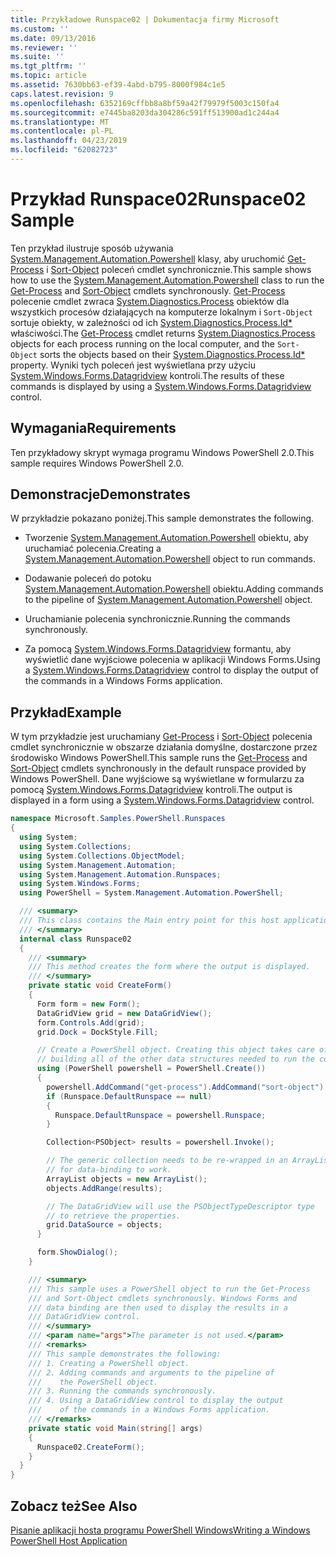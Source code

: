 ```yaml
---
title: Przykładowe Runspace02 | Dokumentacja firmy Microsoft
ms.custom: ''
ms.date: 09/13/2016
ms.reviewer: ''
ms.suite: ''
ms.tgt_pltfrm: ''
ms.topic: article
ms.assetid: 7630bb63-ef39-4abd-b795-8000f984c1e5
caps.latest.revision: 9
ms.openlocfilehash: 6352169cffbb8a8bf59a42f79979f5003c150fa4
ms.sourcegitcommit: e7445ba8203da304286c591ff513900ad1c244a4
ms.translationtype: MT
ms.contentlocale: pl-PL
ms.lasthandoff: 04/23/2019
ms.locfileid: "62082723"
---
```

# <a name="runspace02-sample"></a><span data-ttu-id="bcbb2-102">Przykład Runspace02</span><span class="sxs-lookup"><span data-stu-id="bcbb2-102">Runspace02 Sample</span></span>

<span data-ttu-id="bcbb2-103">Ten przykład ilustruje sposób używania [System.Management.Automation.Powershell](/dotnet/api/system.management.automation.powershell) klasy, aby uruchomić [Get-Process](/powershell/module/Microsoft.PowerShell.Management/Get-Process) i [Sort-Object](/powershell/module/Microsoft.PowerShell.Utility/Sort-Object) poleceń cmdlet synchronicznie.</span><span class="sxs-lookup"><span data-stu-id="bcbb2-103">This sample shows how to use the [System.Management.Automation.Powershell](/dotnet/api/system.management.automation.powershell) class to run the [Get-Process](/powershell/module/Microsoft.PowerShell.Management/Get-Process) and [Sort-Object](/powershell/module/Microsoft.PowerShell.Utility/Sort-Object) cmdlets synchronously.</span></span> <span data-ttu-id="bcbb2-104">[Get-Process](/powershell/module/Microsoft.PowerShell.Management/Get-Process) polecenie cmdlet zwraca [System.Diagnostics.Process](/dotnet/api/System.Diagnostics.Process) obiektów dla wszystkich procesów działających na komputerze lokalnym i `Sort-Object` sortuje obiekty, w zależności od ich [ System.Diagnostics.Process.Id\*](/dotnet/api/System.Diagnostics.Process.Id) właściwości.</span><span class="sxs-lookup"><span data-stu-id="bcbb2-104">The [Get-Process](/powershell/module/Microsoft.PowerShell.Management/Get-Process) cmdlet returns [System.Diagnostics.Process](/dotnet/api/System.Diagnostics.Process) objects for each process running on the local computer, and the `Sort-Object` sorts the objects based on their [System.Diagnostics.Process.Id\*](/dotnet/api/System.Diagnostics.Process.Id) property.</span></span> <span data-ttu-id="bcbb2-105">Wyniki tych poleceń jest wyświetlana przy użyciu [System.Windows.Forms.Datagridview](/dotnet/api/System.Windows.Forms.DataGridView) kontroli.</span><span class="sxs-lookup"><span data-stu-id="bcbb2-105">The results of these commands is displayed by using a [System.Windows.Forms.Datagridview](/dotnet/api/System.Windows.Forms.DataGridView) control.</span></span>

## <a name="requirements"></a><span data-ttu-id="bcbb2-106">Wymagania</span><span class="sxs-lookup"><span data-stu-id="bcbb2-106">Requirements</span></span>

<span data-ttu-id="bcbb2-107">Ten przykładowy skrypt wymaga programu Windows PowerShell 2.0.</span><span class="sxs-lookup"><span data-stu-id="bcbb2-107">This sample requires Windows PowerShell 2.0.</span></span>

## <a name="demonstrates"></a><span data-ttu-id="bcbb2-108">Demonstracje</span><span class="sxs-lookup"><span data-stu-id="bcbb2-108">Demonstrates</span></span>

<span data-ttu-id="bcbb2-109">W przykładzie pokazano poniżej.</span><span class="sxs-lookup"><span data-stu-id="bcbb2-109">This sample demonstrates the following.</span></span>

- <span data-ttu-id="bcbb2-110">Tworzenie [System.Management.Automation.Powershell](/dotnet/api/system.management.automation.powershell) obiektu, aby uruchamiać polecenia.</span><span class="sxs-lookup"><span data-stu-id="bcbb2-110">Creating a [System.Management.Automation.Powershell](/dotnet/api/system.management.automation.powershell) object to run commands.</span></span>

- <span data-ttu-id="bcbb2-111">Dodawanie poleceń do potoku [System.Management.Automation.Powershell](/dotnet/api/system.management.automation.powershell) obiektu.</span><span class="sxs-lookup"><span data-stu-id="bcbb2-111">Adding commands to the pipeline of [System.Management.Automation.Powershell](/dotnet/api/system.management.automation.powershell) object.</span></span>

- <span data-ttu-id="bcbb2-112">Uruchamianie polecenia synchronicznie.</span><span class="sxs-lookup"><span data-stu-id="bcbb2-112">Running the commands synchronously.</span></span>

- <span data-ttu-id="bcbb2-113">Za pomocą [System.Windows.Forms.Datagridview](/dotnet/api/System.Windows.Forms.DataGridView) formantu, aby wyświetlić dane wyjściowe polecenia w aplikacji Windows Forms.</span><span class="sxs-lookup"><span data-stu-id="bcbb2-113">Using a [System.Windows.Forms.Datagridview](/dotnet/api/System.Windows.Forms.DataGridView) control to display the output of the commands in a Windows Forms application.</span></span>

## <a name="example"></a><span data-ttu-id="bcbb2-114">Przykład</span><span class="sxs-lookup"><span data-stu-id="bcbb2-114">Example</span></span>

<span data-ttu-id="bcbb2-115">W tym przykładzie jest uruchamiany [Get-Process](/powershell/module/Microsoft.PowerShell.Management/Get-Process) i [Sort-Object](/powershell/module/Microsoft.PowerShell.Utility/Sort-Object) polecenia cmdlet synchronicznie w obszarze działania domyślne, dostarczone przez środowisko Windows PowerShell.</span><span class="sxs-lookup"><span data-stu-id="bcbb2-115">This sample runs the [Get-Process](/powershell/module/Microsoft.PowerShell.Management/Get-Process) and [Sort-Object](/powershell/module/Microsoft.PowerShell.Utility/Sort-Object) cmdlets synchronously in the default runspace provided by Windows PowerShell.</span></span> <span data-ttu-id="bcbb2-116">Dane wyjściowe są wyświetlane w formularzu za pomocą [System.Windows.Forms.Datagridview](/dotnet/api/System.Windows.Forms.DataGridView) kontroli.</span><span class="sxs-lookup"><span data-stu-id="bcbb2-116">The output is displayed in a form using a [System.Windows.Forms.Datagridview](/dotnet/api/System.Windows.Forms.DataGridView) control.</span></span>

```csharp
namespace Microsoft.Samples.PowerShell.Runspaces
{
  using System;
  using System.Collections;
  using System.Collections.ObjectModel;
  using System.Management.Automation;
  using System.Management.Automation.Runspaces;
  using System.Windows.Forms;
  using PowerShell = System.Management.Automation.PowerShell;

  /// <summary>
  /// This class contains the Main entry point for this host application.
  /// </summary>
  internal class Runspace02
  {
    /// <summary>
    /// This method creates the form where the output is displayed.
    /// </summary>
    private static void CreateForm()
    {
      Form form = new Form();
      DataGridView grid = new DataGridView();
      form.Controls.Add(grid);
      grid.Dock = DockStyle.Fill;

      // Create a PowerShell object. Creating this object takes care of
      // building all of the other data structures needed to run the command.
      using (PowerShell powershell = PowerShell.Create())
      {
        powershell.AddCommand("get-process").AddCommand("sort-object").AddArgument("ID");
        if (Runspace.DefaultRunspace == null)
        {
          Runspace.DefaultRunspace = powershell.Runspace;
        }

        Collection<PSObject> results = powershell.Invoke();

        // The generic collection needs to be re-wrapped in an ArrayList
        // for data-binding to work.
        ArrayList objects = new ArrayList();
        objects.AddRange(results);

        // The DataGridView will use the PSObjectTypeDescriptor type
        // to retrieve the properties.
        grid.DataSource = objects;
      }

      form.ShowDialog();
    }

    /// <summary>
    /// This sample uses a PowerShell object to run the Get-Process
    /// and Sort-Object cmdlets synchronously. Windows Forms and
    /// data binding are then used to display the results in a
    /// DataGridView control.
    /// </summary>
    /// <param name="args">The parameter is not used.</param>
    /// <remarks>
    /// This sample demonstrates the following:
    /// 1. Creating a PowerShell object.
    /// 2. Adding commands and arguments to the pipeline of
    ///    the PowerShell object.
    /// 3. Running the commands synchronously.
    /// 4. Using a DataGridView control to display the output
    ///    of the commands in a Windows Forms application.
    /// </remarks>
    private static void Main(string[] args)
    {
      Runspace02.CreateForm();
    }
  }
}
```

## <a name="see-also"></a><span data-ttu-id="bcbb2-117">Zobacz też</span><span class="sxs-lookup"><span data-stu-id="bcbb2-117">See Also</span></span>

[<span data-ttu-id="bcbb2-118">Pisanie aplikacji hosta programu PowerShell Windows</span><span class="sxs-lookup"><span data-stu-id="bcbb2-118">Writing a Windows PowerShell Host Application</span></span>](./writing-a-windows-powershell-host-application.md)